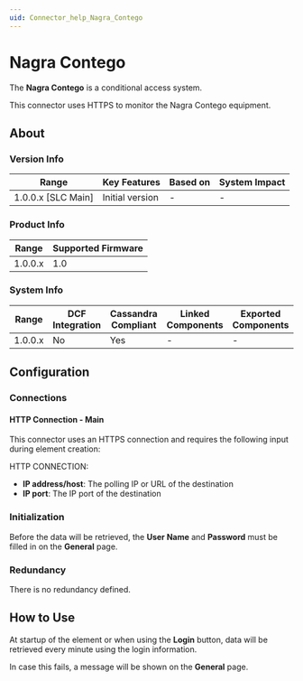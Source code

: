 ```yaml
---
uid: Connector_help_Nagra_Contego
---
```


# Nagra Contego

The **Nagra Contego** is a conditional access system.

This connector uses HTTPS to monitor the Nagra Contego equipment.

## About

### Version Info

| Range                | Key Features     | Based on     | System Impact     |
|----------------------|------------------|--------------|-------------------|
| 1.0.0.x [SLC Main]   | Initial version  | -            | -                 |

### Product Info

| Range     | Supported Firmware     |
|-----------|------------------------|
| 1.0.0.x   | 1.0                    |

### System Info

| Range     | DCF Integration     | Cassandra Compliant     | Linked Components     | Exported Components     |
|-----------|---------------------|-------------------------|-----------------------|-------------------------|
| 1.0.0.x   | No                  | Yes                     | -                     | -                       |

## Configuration

### Connections

#### HTTP Connection - Main

This connector uses an HTTPS connection and requires the following input during element creation:

HTTP CONNECTION:

- **IP address/host**: The polling IP or URL of the destination
- **IP port**: The IP port of the destination

### Initialization

Before the data will be retrieved, the **User Name** and **Password** must be filled in on the **General** page.

### Redundancy

There is no redundancy defined.

## How to Use

At startup of the element or when using the **Login** button, data will be retrieved every minute using the login information.

In case this fails, a message will be shown on the **General** page.

